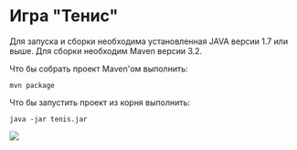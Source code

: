 Игра "Тенис"
==========================

Для запуска и сборки необходима установленная JAVA версии 1.7 или выше. Для сборки необходим Maven версии 3.2.

Что бы собрать проект Maven'ом выполнить:
```
mvn package
```

Что бы запустить проект из корня выполнить:
```
java -jar tenis.jar
```

![](https://github.com/Tenis/tree/master/src/main/resources/tenis.png)
